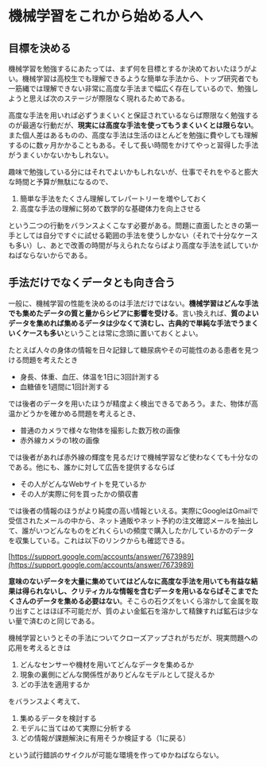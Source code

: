 # 機械学習をこれから始める人へ

## 目標を決める

機械学習を勉強するにあたっては、まず何を目標とするか決めておいたほうがよい。機械学習は高校生でも理解できるような簡単な手法から、トップ研究者でも一筋縄では理解できない非常に高度な手法まで幅広く存在しているので、勉強しようと思えば次のステージが際限なく現れるためである。

高度な手法を用いれば必ずうまくいくと保証されているならば際限なく勉強するのが最適な行動だが、**現実には高度な手法を使ってもうまくいくとは限らない**。また個人差はあるものの、高度な手法は生活のほとんどを勉強に費やしても理解するのに数ヶ月かかることもある。そして長い時間をかけてやっと習得した手法がうまくいかないかもしれない。

趣味で勉強している分にはそれでよいかもしれないが、仕事でそれをやると膨大な時間と予算が無駄になるので、

1. 簡単な手法をたくさん理解してレパートリーを増やしておく
2. 高度な手法の理解に努めて数学的な基礎体力を向上させる

という二つの行動をバランスよくこなす必要がある。問題に直面したときの第一手としては自分ですぐに試せる範囲の手法を使うしかない（それで十分なケースも多い）し、あとで改善の時間が与えられたならばより高度な手法を試していかねばならないからである。

## 手法だけでなくデータとも向き合う

一般に、機械学習の性能を決めるのは手法だけではない。**機械学習はどんな手法でも集めたデータの質と量からシビアに影響を受ける**。言い換えれば、**質のよいデータを集めれば集めるデータは少なくて済むし、古典的で単純な手法でうまくいくケースも多い**ということは常に念頭に置いておくとよい。

たとえば人々の身体の情報を日々記録して糖尿病やその可能性のある患者を見つける問題を考えたとき

* 身長、体重、血圧、体温を1日に3回計測する
* 血糖値を1週間に1回計測する

では後者のデータを用いたほうが精度よく検出できるであろう。また、物体が高温かどうかを確かめる問題を考えるとき、

* 普通のカメラで様々な物体を撮影した数万枚の画像
* 赤外線カメラの1枚の画像

では後者があれば赤外線の輝度を見るだけで機械学習など使わなくても十分なのである。他にも、誰かに対して広告を提供するならば

* その人がどんなWebサイトを見ているか
* その人が実際に何を買ったかの領収書

では後者の情報のほうがより純度の高い情報といえる。実際にGoogleはGmailで受信されたメールの中から、ネット通販やネット予約の注文確認メールを抽出して、誰がいつどんなものをどれくらいの頻度で購入したか/しているかのデータを収集している。これは以下のリンクからも確認できる。

[https://support.google.com/accounts/answer/7673989](https://support.google.com/accounts/answer/7673989)

**意味のないデータを大量に集めていてはどんなに高度な手法を用いても有益な結果は得られないし、クリティカルな情報を含むデータを用いるならばそこまでたくさんのデータを集める必要はない**。そこらの石クズをいくら溶かして金属を取り出すことはほぼ不可能だが、質のよい金鉱石を溶かして精錬すれば鉱石は少ない量で済むのと同じである。

機械学習というとその手法についてクローズアップされがちだが、現実問題への応用を考えるときは

1. どんなセンサーや機材を用いてどんなデータを集めるか
2. 現象の裏側にどんな関係性がありどんなモデルとして捉えるか
3. どの手法を適用するか

をバランスよく考えて、

1. 集めるデータを検討する
2. モデルに当てはめて実際に分析する
3. どの情報が課題解決に有用そうか検証する（1に戻る）

という試行錯誤のサイクルが可能な環境を作ってゆかねばならない。

